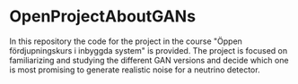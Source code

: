 # OpenProjectAboutGANs

In this repository the code for the project in the course "Öppen fördjupningskurs i inbyggda system" is provided. The project is focused on familiarizing and studying the different GAN versions and decide which one is most promising to generate realistic noise for a neutrino detector.